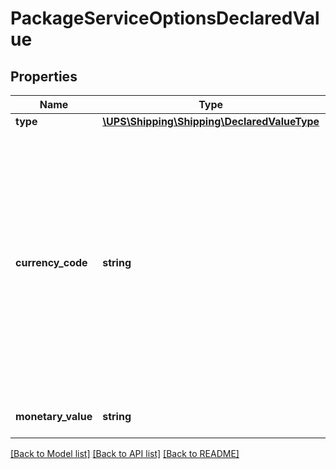 # PackageServiceOptionsDeclaredValue

## Properties
Name | Type | Description | Notes
------------ | ------------- | ------------- | -------------
**type** | [**\UPS\Shipping\Shipping\DeclaredValueType**](DeclaredValueType.md) |  | [optional] 
**currency_code** | **string** | Declared value amount currency type. Defaults to the non-Euro currency used in the shippers country or territory.  Code must represent a currency that is a valid for Shipper country or territory. | 
**monetary_value** | **string** | Declared value amount. | 

[[Back to Model list]](../../README.md#documentation-for-models) [[Back to API list]](../../README.md#documentation-for-api-endpoints) [[Back to README]](../../README.md)

